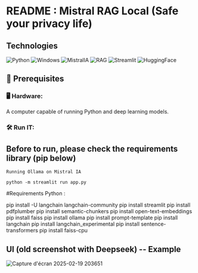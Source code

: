 # README : Mistral RAG Local (Safe your privacy life)
 
## Technologies 

![Python](https://img.shields.io/badge/Python-3776AB?style=for-the-badge&logo=Python&logoColor=white) ![Windows](https://img.shields.io/badge/Windows-0078D6?style=for-the-badge&logo=windows&logoColor=white) ![MistralIA](https://img.shields.io/badge/MistralIA-FCC624?style=for-the-badge&logo=MistralIA&logoColor=black) ![RAG](https://img.shields.io/badge/RAG-3776AB?style=for-the-badge&logo=RAG&logoColor=white) ![Streamlit](https://img.shields.io/badge/Streamlit-3776AB?style=for-the-badge&logo=Streamlit&logoColor=white) ![HuggingFace](https://img.shields.io/badge/HuggingFace-3776AB?style=for-the-badge&logo=HuggingFace&logoColor=white) 

## 📌 Prerequisites
### 🖥 Hardware:

A computer capable of running Python and deep learning models.

### 🛠 Run IT:

## Before to run, please check the requirements library (pip below)

```
Running Ollama on Mistral IA
```
```
python -m streamlit run app.py
```
#Requirements Python : 

pip install -U langchain langchain-community
pip install streamlit
pip install pdfplumber
pip install semantic-chunkers
pip install open-text-embeddings
pip install faiss
pip install ollama
pip install prompt-template
pip install langchain
pip install langchain_experimental
pip install sentence-transformers
pip install faiss-cpu


## UI (old screenshot with Deepseek) -- Example

![Capture d'écran 2025-02-19 203651](https://github.com/user-attachments/assets/6d1b727c-0ec5-4c3a-85bc-f87e952ca004)

